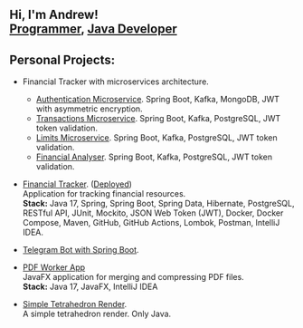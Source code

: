 <h2>
    Hi, I'm Andrew!
    <br/> 
    <a href="https://github.com/andreichernetskii">Programmer</a>, 
    <a href="http://linkedin.com/in/andrzej-chernetskii-6b8520102">Java Developer</a>
</h2> 

<h2>
  Personal Projects:
</h2>

- Financial Tracker with microservices architecture.
    - [Authentication Microservice](https://github.com/andreichernetskii/Authentication_Microservice). Spring Boot, Kafka, MongoDB, JWT with asymmetric encryption.
    - [Transactions Microservice](https://github.com/andreichernetskii/Transaction_Microservice). Spring Boot, Kafka, PostgreSQL, JWT token validation.
    - [Limits Microservice](https://github.com/andreichernetskii/Limits_Microservice.git). Spring Boot, Kafka, PostgreSQL, JWT token validation.
    - [Financial Analyser](https://github.com/andreichernetskii/FinAnalyser). Spring Boot, Kafka, PostgreSQL, JWT token validation.

- [Financial Tracker](https://github.com/andreichernetskii/FinTrackerFrontEnd). ([Deployed](http://23.94.117.251:8081/))
    <br/> Application for tracking financial resources.
    <br/> <b>Stack:</b> Java 17, Spring, Spring Boot, Spring Data, Hibernate, PostgreSQL, RESTful API, JUnit, Mockito, JSON Web Token (JWT), Docker, Docker Compose, Maven, GitHub, GitHub Actions, Lombok, Postman, IntelliJ IDEA.

- [Telegram Bot with Spring Boot](https://github.com/andreichernetskii/Turbo_Drop).

- [PDF Worker App](https://github.com/andreichernetskii/PDF_Worker_App)
  <br/> JavaFX application for merging and compressing PDF files.
  <br/> <b>Stack:</b> Java 17, JavaFX, IntelliJ IDEA

- [Simple Tetrahedron Render](https://github.com/andreichernetskii/TetrahedronSimpleRender).
  <br/> A simple tetrahedron render. Only Java. 
